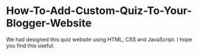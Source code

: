 # How-To-Add-Custom-Quiz-To-Your-Blogger-Website
We had designed this quiz website using HTML, CSS and JavaScript. I hope you find this useful.
